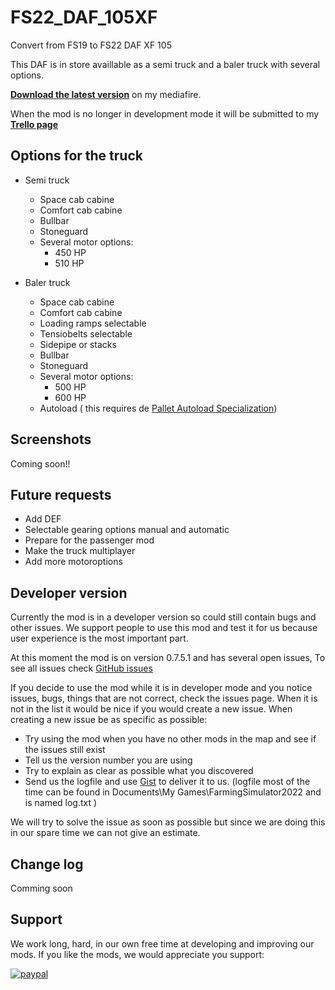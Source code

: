 # FS22_DAF_105XF
Convert from FS19 to FS22 DAF XF 105

This DAF is in store availlable as a semi truck and a baler truck with several options.

**[Download the latest version](https://www.mediafire.com/file/iqslgynnmhc9t6r/FS22_DAF_105XF.zip/file)** on my mediafire.

When the mod is no longer in development mode it will be submitted to my **[Trello page](https://trello.com/b/IrVsHg3c/mods-fs22-by-dennisk)** 

## Options for the truck

* Semi truck
    * Space cab cabine
    * Comfort cab cabine
    * Bullbar
    * Stoneguard
    * Several motor options:
        * 450 HP
        * 510 HP

* Baler truck
    * Space cab cabine
    * Comfort cab cabine
    * Loading ramps selectable
    * Tensiobelts selectable
    * Sidepipe or stacks
    * Bullbar
    * Stoneguard
    * Several motor options:
        * 500 HP
        * 600 HP
    * Autoload ( this requires de [Pallet Autoload Specialization](https://www.farming-simulator.com/mod.php?lang=en&country=gb&mod_id=228819))

## Screenshots
Coming soon!!

## Future requests
* Add DEF
* Selectable gearing options manual and automatic
* Prepare for the passenger mod
* Make the truck multiplayer
* Add more motoroptions

## Developer version
Currently the mod is in a developer version so could still contain bugs and other issues. 
We support people to use this mod and test it for us because user experience is the most important part.

At this moment the mod is on version 0.7.5.1 and has several open issues, To see all issues check [GitHub issues](https://github.com/DennisKgaming/FS22_DAF_105XF/issues)

If you decide to use the mod while it is in developer mode and you notice issues, bugs, things that are not correct, check the issues page. When it is not in the list it would be nice if you would create a new issue. When creating a new issue be as specific as possible:
* Try using the mod when you have no other mods in the map and see if the issues still exist
* Tell us the version number you are using
* Try to explain as clear as possible what you discovered
* Send us the logfile and use [Gist](https://gist.github.com/) to deliver it to us. (logfile most of the time can be found in Documents\My Games\FarmingSimulator2022 and is named log.txt )

We will try to solve the issue as soon as possible but since we are doing this in our spare time we can not give an estimate.

## Change log

Comming soon

## Support

We work long, hard, in our own free time at developing and improving our mods. If you like the mods, we would appreciate you support:

[![paypal](https://www.paypalobjects.com/en_US/i/btn/btn_donateCC_LG.gif)](https://www.paypal.com/donate/?hosted_button_id=3D2ZJ2CPSM5QA)